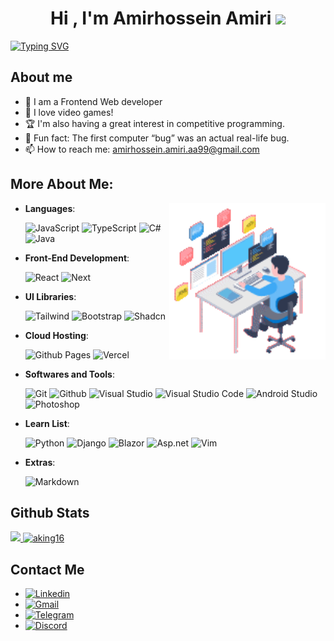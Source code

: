 <h1 align="center"><b>Hi , I'm Amirhossein Amiri </b><img src="https://media.giphy.com/media/hvRJCLFzcasrR4ia7z/giphy.gif" width="35"></h1>

<a href="https://git.io/typing-svg"><img src="https://readme-typing-svg.demolab.com?font=Fira+Code&duration=3000&pause=1000&color=FFBF07&center=true&vCenter=true&random=false&width=450&lines=Hello+World!+I+am+Amirhossein+Amiri.;Front-End+Developer%2C;React+Developer%2C;Software+Engineering+Student%2C;Always+learning+new+things+in+life..." alt="Typing SVG" /></a>


	
## **About me**

- 🌱 I am a Frontend Web developer
- 🥅 I love video games!
- 🏆 I'm also having a great interest in competitive programming.
- 🏸 Fun fact: The first computer “bug” was an actual real-life bug.
- 📫 How to reach me: amirhossein.amiri.aa99@gmail.com



## **More About Me**:

<img align="right" src ="https://github.com/Aking16/aking16/blob/main/aboutme.gif" width=250px>

- **Languages**:
    
  ![JavaScript][javaScript-shield]
  ![TypeScript][typeScript-shield]
  ![C#][c#-shield]
  ![Java][java-shield]



- **Front-End Development**:
  
  ![React][react-shield]
  ![Next][next-shield]



- **UI Libraries**:
   
  ![Tailwind][tailwind-shield]
  ![Bootstrap][bootstrap-shield]
  ![Shadcn][shadcn-shield]



- **Cloud Hosting**:

  ![Github Pages][githubPages-shield]
  ![Vercel][vercel-shield]



- **Softwares and Tools**:

  ![Git][git-shield]
  ![Github][github-shield]
  ![Visual Studio][vs-shield]
  ![Visual Studio Code][vsCode-shield]
  ![Android Studio][androidStudio-shield]
  ![Photoshop][photoshop-shield] 



- **Learn List**:

  ![Python][python-shield]
  ![Django][django-shield]
  ![Blazor][blazor-shield]
  ![Asp.net][asp-shield]
  ![Vim][vim-shield]



- **Extras**:

  ![Markdown](https://img.shields.io/badge/markdown-%23000000.svg?style=for-the-badge&logo=markdown&logoColor=white)   



## **Github Stats**

<a href="https://github.com/aking16/">
  <img src="https://github-readme-stats.vercel.app/api?username=aking16&include_all_commits=true&count_private=true&show_icons=true&line_height=28&theme=holi" width="450"/>
  <img src="https://github-readme-stats.vercel.app/api/top-langs?username=aking16&show_icons=true&locale=en&layout=compact&line_height=20&theme=holi" width="375"  alt="aking16"/>
</a>

## **Contact Me**

* [![Linkedin][linkedin-shield]][linkedin-url]
* [![Gmail][gmail-shield]][gmail-url]
* [![Telegram][telegram-shield]][telegram-url]
* [![Discord][discord-shield]][discord-url]




[c#-shield]: https://img.shields.io/badge/csharp-512BD4?style=for-the-badge&logo=csharp&logoColor=white
[javaScript-shield]: https://img.shields.io/badge/javascript-F7DF1E?style=for-the-badge&logo=javascript&logoColor=black
[typeScript-shield]: https://img.shields.io/badge/typescript-3178C6?style=for-the-badge&logo=typescript&logoColor=white
[java-shield]: https://img.shields.io/badge/java-f89820?style=for-the-badge&logo=java&logoColor=white

[react-shield]: https://img.shields.io/badge/react-61DAFB?style=for-the-badge&logo=react&logoColor=black
[next-shield]: https://img.shields.io/badge/nextjs-000000?style=for-the-badge&logo=nextdotjs&logoColor=white


[tailwind-shield]: https://img.shields.io/badge/tailwindcss-06B6D4?style=for-the-badge&logo=tailwindcss&logoColor=white
[bootstrap-shield]: https://img.shields.io/badge/bootstrap-7952B3?style=for-the-badge&logo=bootstrap&logoColor=white
[shadcn-shield]: https://img.shields.io/badge/shadcn-000000?style=for-the-badge&logo=shadcnui&logoColor=white

[githubPages-shield]: https://img.shields.io/badge/github%20pages-222222?style=for-the-badge&logo=github&logoColor=white
[vercel-shield]: https://img.shields.io/badge/vercel-000000?style=for-the-badge&logo=vercel&logoColor=white

[git-shield]: https://img.shields.io/badge/git-F05032?style=for-the-badge&logo=git&logoColor=white
[github-shield]: https://img.shields.io/badge/github-181717?style=for-the-badge&logo=github&logoColor=white
[vs-shield]: https://img.shields.io/badge/visual%20studio-5C2D91?style=for-the-badge&logo=visualstudio&logoColor=white
[vsCode-shield]: https://img.shields.io/badge/visual%20studio%20code-007ACC?style=for-the-badge&logo=visualstudiocode&logoColor=white
[androidStudio-shield]: https://img.shields.io/badge/android%20studio-3DDC84?style=for-the-badge&logo=androidstudio&logoColor=white
[photoshop-shield]: https://img.shields.io/badge/adobe%20photoshop-31A8FF?style=for-the-badge&logo=adobephotoshop&logoColor=white

[python-shield]: https://img.shields.io/badge/python-3776AB?style=for-the-badge&logo=python&logoColor=white
[blazor-shield]: https://img.shields.io/badge/blazor-512BD4?style=for-the-badge&logo=blazor&logoColor=white
[asp-shield]: https://img.shields.io/badge/asp.net-512BD4?style=for-the-badge&logo=dotnet&logoColor=white
[vim-shield]: https://img.shields.io/badge/vim-019733?style=for-the-badge&logo=vim&logoColor=white
[django-shield]: https://img.shields.io/badge/django-092E20?style=for-the-badge&logo=django&logoColor=white

[linkedin-shield]: https://img.shields.io/badge/linkedin:%20Amirhossein%20Amiri-405DE6?style=for-the-badge&logo=linkedin&logoColor=white
[linkedin-url]: https://www.linkedin.com/in/amirhossein-amiri016

[gmail-shield]: https://img.shields.io/badge/gmail:%20Amirhossein%20Amiri-EA4335?style=for-the-badge&logo=gmail&logoColor=white
[gmail-url]: www.aking016@gmail.com

[telegram-shield]: https://img.shields.io/badge/Telegram:%20Amirhossein%20Amiri-26A5E4?style=for-the-badge&logo=telegram&logoColor=white
[telegram-url]: https://t.me/AH_Amiiri

[discord-shield]: https://img.shields.io/badge/Discord:%20akingg-5865F2?style=for-the-badge&logo=discord&logoColor=white
[discord-url]: https://discord.com/users/668513995753259039
